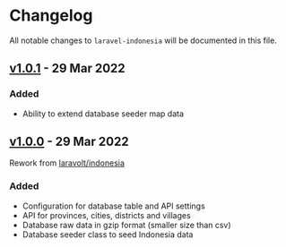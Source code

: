 # Changelog

All notable changes to `laravel-indonesia` will be documented in this file.

## [v1.0.1](https://github.com/kodepandai/laravel-indonesia/compare/v1.0.0...v1.0.1) - 29 Mar 2022

### Added

- Ability to extend database seeder map data

## [v1.0.0](https://github.com/kodepandai/laravel-indonesia/compare/4f0ed1b...v1.0.0) - 29 Mar 2022

Rework from [laravolt/indonesia](https://github.com/laravolt/indonesia)

### Added

- Configuration for database table and API settings
- API for provinces, cities, districts and villages
- Database raw data in gzip format (smaller size than csv)
- Database seeder class to seed Indonesia data
